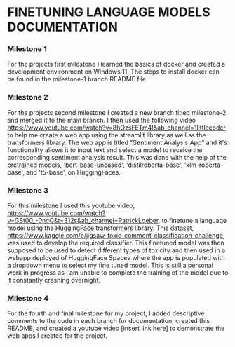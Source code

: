 # FINETUNING LANGUAGE MODELS DOCUMENTATION

### Milestone 1
For the projects first milestone I learned the basics of docker and created a development environment on Windows 11. The steps to install docker can be found in the milestone-1 branch README file

### Milestone 2
For the projects second milestone I created a new branch titled milestone-2 and merged it to the main branch. I then used the following video https://www.youtube.com/watch?v=8hOzsFETm4I&ab_channel=1littlecoder to help me create a web app using the streamlit library as well as the transformers library. The web app is titled "Sentiment Analysis App" and it's functionality allows it to input text and select a model to receive the corresponding sentiment analysis result. This was done with the help of the pretrained models, 'bert-base-uncased', 'distilroberta-base', 'xlm-roberta-base', and 't5-base', on HuggingFaces. 


### Milestone 3
For this milestone I used this youtube video, https://www.youtube.com/watch?v=GSt00_-0ncQ&t=312s&ab_channel=PatrickLoeber, to finetune a language model using the HuggingFace transformers library. This dataset, https://www.kaggle.com/c/jigsaw-toxic-comment-classification-challenge, was used to develop the required classifier. This finetuned model was then supposed to be used to detect different types of toxicity and then used in a webapp deployed of HuggingFace Spaces where the app is populated with a dropdown menu to select my fine tuned model. This is still a personal work in progress as I am unable to complete the training of the model due to it constantly crashing overnight. 

### Milestone 4
For the fourth and final milestone for my project, I added descriptive comments to the code in each branch for documentation, created this README, and created a youtube video [insert link here] to demonstrate the web apps I created for the project.
